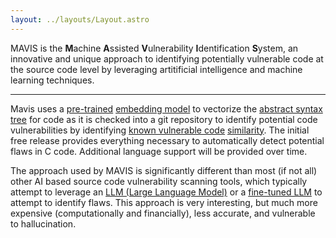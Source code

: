 ```yaml
---
layout: ../layouts/Layout.astro
---
```

MAVIS is the **M**achine **A**ssisted **V**ulnerability **I**dentification **S**ystem, an innovative and unique approach to identifying potentially vulnerable code at the source code level by leveraging artitificial intelligence and machine learning techniques.

-----
Mavis uses a [pre-trained](pretraining) [embedding model](embeddings) to vectorize the [abstract syntax tree](ast) for code as it is checked into a git repository to identify potential code vulnerabilities by identifying [known vulnerable code](CVE) [similarity](similarity). The initial free release provides everything necessary to automatically detect potential flaws in C code. Additional language support will be provided over time.

The approach used by MAVIS is significantly different than most (if not all) other AI based source code vulnerability scanning tools, which typically attempt to leverage an [LLM (Large Language Model)](LLM) or a [fine-tuned LLM](finetuning) to attempt to identify flaws. This approach is very interesting, but much more expensive (computationally and financially), less accurate, and vulnerable to hallucination.